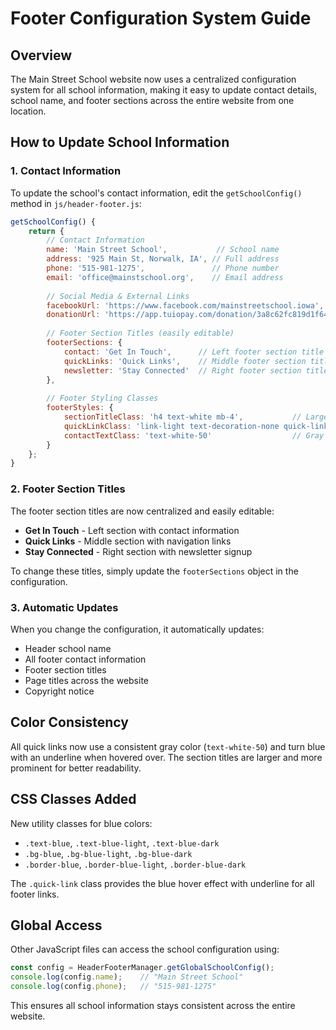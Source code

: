 # Footer Configuration System Guide

## Overview
The Main Street School website now uses a centralized configuration system for all school information, making it easy to update contact details, school name, and footer sections across the entire website from one location.

## How to Update School Information

### 1. Contact Information
To update the school's contact information, edit the `getSchoolConfig()` method in `js/header-footer.js`:

```javascript
getSchoolConfig() {
    return {
        // Contact Information
        name: 'Main Street School',           // School name
        address: '925 Main St, Norwalk, IA', // Full address
        phone: '515-981-1275',               // Phone number
        email: 'office@mainstschool.org',    // Email address
        
        // Social Media & External Links
        facebookUrl: 'https://www.facebook.com/mainstreetschool.iowa',
        donationUrl: 'https://app.tuiopay.com/donation/3a8c62fc819d1f645288f6ce955bfce0',
        
        // Footer Section Titles (easily editable)
        footerSections: {
            contact: 'Get In Touch',      // Left footer section title
            quickLinks: 'Quick Links',    // Middle footer section title  
            newsletter: 'Stay Connected'  // Right footer section title
        },
        
        // Footer Styling Classes
        footerStyles: {
            sectionTitleClass: 'h4 text-white mb-4',           // Large footer headings
            quickLinkClass: 'link-light text-decoration-none quick-link mb-1',
            contactTextClass: 'text-white-50'                  // Gray text for contact info
        }
    };
}
```

### 2. Footer Section Titles
The footer section titles are now centralized and easily editable:

- **Get In Touch** - Left section with contact information
- **Quick Links** - Middle section with navigation links
- **Stay Connected** - Right section with newsletter signup

To change these titles, simply update the `footerSections` object in the configuration.

### 3. Automatic Updates
When you change the configuration, it automatically updates:

- Header school name
- All footer contact information
- Footer section titles
- Page titles across the website
- Copyright notice

## Color Consistency
All quick links now use a consistent gray color (`text-white-50`) and turn blue with an underline when hovered over. The section titles are larger and more prominent for better readability.

## CSS Classes Added
New utility classes for blue colors:
- `.text-blue`, `.text-blue-light`, `.text-blue-dark`
- `.bg-blue`, `.bg-blue-light`, `.bg-blue-dark`  
- `.border-blue`, `.border-blue-light`, `.border-blue-dark`

The `.quick-link` class provides the blue hover effect with underline for all footer links.

## Global Access
Other JavaScript files can access the school configuration using:
```javascript
const config = HeaderFooterManager.getGlobalSchoolConfig();
console.log(config.name);    // "Main Street School"
console.log(config.phone);   // "515-981-1275"
```

This ensures all school information stays consistent across the entire website.
